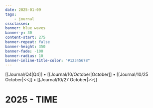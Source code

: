 ```yaml
---
date: 2025-01-09
tags:
    - journal
cssclasses:
banner: blue waves
banner-y: 30
content-start: 275
banner-repeat: false
banner-height: 350
banner-fade: -100
banner-radius: 10
banner-inline-title-color: "#12345678"
---
```


[[Journal/Q4|Q4]] • [[Journal/10/October|October]] • [[Journal/10/25 October|<<]] • [[Journal/10/27 October|>>]]

# 2025 - TIME